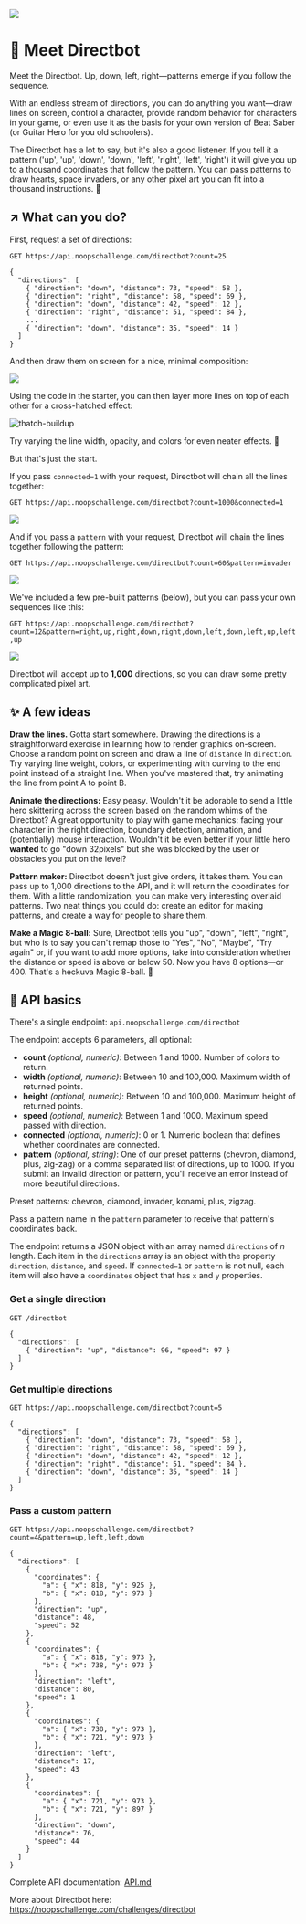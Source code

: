 ![](https://user-images.githubusercontent.com/212941/59181635-c0b5dd00-8b1c-11e9-8224-3eecefc08713.png)
# 👋 Meet Directbot
Meet the Directbot. Up, down, left, right—patterns emerge if you follow the sequence.

With an endless stream of directions, you can do anything you want—draw lines on screen, control a character, provide random behavior for characters in your game, or even use it as the basis for your own version of Beat Saber (or Guitar Hero for you old schoolers).

The Directbot has a lot to say, but it's also a good listener. If you tell it a pattern ('up', 'up', 'down', 'down', 'left', 'right', 'left', 'right') it will give you up to a thousand coordinates that follow the pattern. You can pass patterns to draw hearts, space invaders, or any other pixel art you can fit into a thousand instructions. 👾

## ↗ What can you do?

First, request a set of directions:

`GET https://api.noopschallenge.com/directbot?count=25`

```
{
  "directions": [
    { "direction": "down", "distance": 73, "speed": 58 },
    { "direction": "right", "distance": 58, "speed": 69 },
    { "direction": "down", "distance": 42, "speed": 12 },
    { "direction": "right", "distance": 51, "speed": 84 },
    ...
    { "direction": "down", "distance": 35, "speed": 14 }
  ]
}
```

And then draw them on screen for a nice, minimal composition:

![](https://user-images.githubusercontent.com/212941/59218324-dc4cd200-8b74-11e9-8995-b22e7fd49dd4.png)

Using the code in the starter, you can then layer more lines on top of each other for a cross-hatched effect:

![thatch-buildup](https://user-images.githubusercontent.com/212941/59218515-4a919480-8b75-11e9-93aa-af4a1a27815c.gif)

Try varying the line width, opacity, and colors for even neater effects. 💯

But that's just the start.

If you pass `connected=1` with your request, Directbot will chain all the lines together:

`GET https://api.noopschallenge.com/directbot?count=1000&connected=1`

![](https://user-images.githubusercontent.com/212941/59222940-90ebf100-8b7f-11e9-9ddb-d4f639899cfb.png)

And if you pass a `pattern` with your request, Directbot will chain the lines together following the pattern:

`GET https://api.noopschallenge.com/directbot?count=60&pattern=invader`

![](https://user-images.githubusercontent.com/212941/59222403-41f18c00-8b7e-11e9-8ee5-b7d11042af47.png)

We've included a few pre-built patterns (below), but you can pass your own sequences like this:

`GET https://api.noopschallenge.com/directbot?count=12&pattern=right,up,right,down,right,down,left,down,left,up,left,up`

![](https://user-images.githubusercontent.com/212941/59223122-ff30b380-8b7f-11e9-905e-3afa3477f799.png)

Directbot will accept up to **1,000** directions, so you can draw some pretty complicated pixel art.


## ✨ A few ideas

**Draw the lines.** Gotta start somewhere. Drawing the directions is a straightforward exercise in learning how to render graphics on-screen. Choose a random point on screen and draw a line of `distance` in `direction`. Try varying line weight, colors, or experimenting with curving to the end point instead of a straight line. When you've mastered that, try animating the line from point A to point B.

**Animate the directions:** Easy peasy. Wouldn't it be adorable to send a little hero skittering across the screen based on the random whims of the Directbot? A great opportunity to play with game mechanics: facing your character in the right direction, boundary detection, animation, and (potentially) mouse interaction. Wouldn't it be even better if your little hero **wanted** to go "down 32pixels" but she was blocked by the user or obstacles you put on the level?

**Pattern maker:** Directbot doesn't just give orders, it takes them. You can pass up to 1,000 directions to the API, and it will return the coordinates for them. With a little randomization, you can make very interesting overlaid patterns. Two neat things you could do: create an editor for making patterns, and create a way for people to share them.

**Make a Magic 8-ball:** Sure, Directbot tells you "up", "down", "left", "right", but who is to say you can't remap those to "Yes", "No", "Maybe", "Try again" or, if you want to add more options, take into consideration whether the distance or speed is above or below 50. Now you have 8 options—or 400. That's a heckuva Magic 8-ball. 🎱


## 🤖 API basics

There's a single endpoint: `api.noopschallenge.com/directbot`

The endpoint accepts 6 parameters, all optional:

- **count** *(optional, numeric)*: Between 1 and 1000. Number of colors to return.
- **width** *(optional, numeric)*: Between 10 and 100,000. Maximum width of returned points.
- **height** *(optional, numeric)*: Between 10 and 100,000. Maximum height of returned points.
- **speed** *(optional, numeric)*: Between 1 and 1000. Maximum speed passed with direction.
- **connected** *(optional, numeric)*: 0 or 1. Numeric boolean that defines whether coordinates are connected.
- **pattern** *(optional, string)*:  One of our preset patterns (chevron, diamond, plus, zig-zag) or a comma separated list of directions, up to 1000. If you submit an invalid direction or pattern, you'll receive an error instead of more beautiful directions.

Preset patterns: chevron, diamond, invader, konami, plus, zigzag.

Pass a pattern name in the <code>pattern</code> parameter to receive that pattern's coordinates back.

The endpoint returns a JSON object with an array named `directions` of *n* length. Each item in the `directions` array is an object with the property `direction`, `distance`, and `speed`. If `connected=1` or `pattern` is not null, each item will also have a `coordinates` object that has `x` and `y` properties.

### Get a single direction

`GET /directbot`

```
{
  "directions": [
    { "direction": "up", "distance": 96, "speed": 97 }
  ]
}
```

### Get multiple directions

`GET https://api.noopschallenge.com/directbot?count=5`

```
{
  "directions": [
    { "direction": "down", "distance": 73, "speed": 58 },
    { "direction": "right", "distance": 58, "speed": 69 },
    { "direction": "down", "distance": 42, "speed": 12 },
    { "direction": "right", "distance": 51, "speed": 84 },
    { "direction": "down", "distance": 35, "speed": 14 }
  ]
}
```

### Pass a custom pattern

`GET https://api.noopschallenge.com/directbot?count=4&pattern=up,left,left,down`

```
{
  "directions": [
    {
      "coordinates": {
        "a": { "x": 818, "y": 925 },
        "b": { "x": 818, "y": 973 }
      },
      "direction": "up",
      "distance": 48,
      "speed": 52
    },
    {
      "coordinates": {
        "a": { "x": 818, "y": 973 },
        "b": { "x": 738, "y": 973 }
      },
      "direction": "left",
      "distance": 80,
      "speed": 1
    },
    {
      "coordinates": {
        "a": { "x": 738, "y": 973 },
        "b": { "x": 721, "y": 973 }
      },
      "direction": "left",
      "distance": 17,
      "speed": 43
    },
    {
      "coordinates": {
        "a": { "x": 721, "y": 973 },
        "b": { "x": 721, "y": 897 }
      },
      "direction": "down",
      "distance": 76,
      "speed": 44
    }
  ]
}
```

Complete API documentation: [API.md](./API.md)

More about Directbot here: https://noopschallenge.com/challenges/directbot